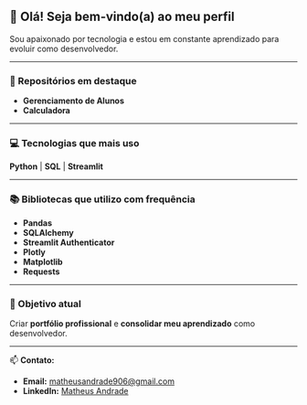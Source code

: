 ## 👋 Olá! Seja bem-vindo(a) ao meu perfil  

Sou apaixonado por tecnologia e estou em constante aprendizado para evoluir como desenvolvedor.  

---

### 📌 Repositórios em destaque  
- **Gerenciamento de Alunos**  
- **Calculadora**  

---

### 💻 Tecnologias que mais uso  
 **Python** |  **SQL** |  **Streamlit**  

---

### 📚 Bibliotecas que utilizo com frequência  
- **Pandas**  
- **SQLAlchemy**  
- **Streamlit Authenticator**  
- **Plotly**  
- **Matplotlib**  
- **Requests**

---

### 🎯 Objetivo atual  
Criar **portfólio profissional** e **consolidar meu aprendizado** como desenvolvedor.

---

📫 **Contato:**  
- **Email:** [matheusandrade906@gmail.com](mailto:matheusandrade906@gmail.com)  
- **LinkedIn:** [Matheus Andrade](https://www.linkedin.com/in/matheus-andrade-6b86a9210)
